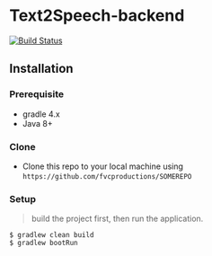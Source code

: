 # Text2Speech-backend

[![Build Status](http://img.shields.io/travis/badges/badgerbadgerbadger.svg?style=flat-square)](https://travis-ci.org/badges/badgerbadgerbadger)

## Installation

### Prerequisite

- gradle 4.x
- Java 8+

### Clone

- Clone this repo to your local machine using `https://github.com/fvcproductions/SOMEREPO`

### Setup

> build the project first, then run the application.

```shell
$ gradlew clean build
$ gradlew bootRun
```
